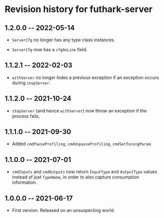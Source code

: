 # Revision history for futhark-server

## 1.2.0.0 -- 2022-05-14

* `ServerCfg` no longer has any type class instances.

* `ServerCfg` now has a `cfgOnLine` field.

## 1.1.2.1 -- 2022-02-03

* `withServer` no longer hides a previous exception if an exception
  occurs during `stopServer`.

## 1.1.2.0 -- 2021-10-24

* `stopServer` (and hence `withServer`) now throw an exception if the
  process fails.

## 1.1.1.0 -- 2021-09-30

* Added `cmdPauseProfiling`, `cmdUnpauseProfiling`, `cmdSetTuningParam`.

## 1.1.0.0 -- 2021-07-01

* `cmdInputs` and `cmdOutputs` now return `InputType` and `OutputType`
  values instead of just `TypeName`, in order to also capture
  consumption information.

## 1.0.0.0 -- 2021-06-17

* First version. Released on an unsuspecting world.
